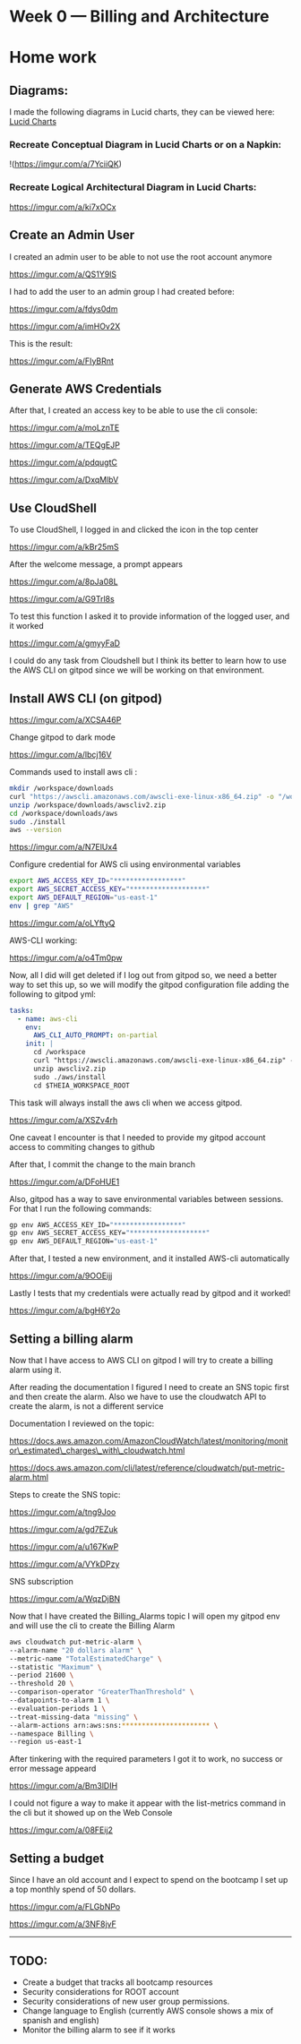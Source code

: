 # Week 0 — Billing and Architecture

# Home work

## Diagrams:

I made the following diagrams in Lucid charts, they can be viewed here: [Lucid Charts](https://lucid.app/lucidchart/036d3fc3-5a8b-4e1b-a44e-3241bfb914cc/edit?view_items=3swA5.gq4n1c%2CytwAES9DRCm7%2COuwAfipBd8vn%2CuAwAtd5aveKt%2CeAwAh7HtzP86%2CMxwACab9Dx3l%2CJAwA6Ho6R44m%2CfywAOG.CTRA2%2C3swAq4gdxaZo%2C3FwAq.PRZnWN%2CwAwAhQ.NfVJg%2CcwwAOwLJpZqB%2CSAwAJe8uy7Ed%2CdEwAQnBnyShZ%2C3swA8kiK-Mea%2C3swA6J9YYWJi%2CmGwAu1JgYirJ%2C3swALQ6Lr_6z%2C3swAhaotwEk4%2C3swAfwLzDTHB%2C3swA3uHuPLUy%2C3swAsTz9TEnV%2C3swArGqclgly%2CUDwA6e6Nww1~&invitationId=inv_2a3b46c4-7c1b-47bd-812f-123b1409f5ef)

### Recreate Conceptual Diagram in Lucid Charts or on a Napkin:

!(https://imgur.com/a/7YciiQK)

### Recreate Logical Architectural Diagram in Lucid Charts:

https://imgur.com/a/ki7xOCx

## Create an Admin User

I created an admin user to be able to not use the root account anymore

https://imgur.com/a/QS1Y9lS

I had to add the user to an admin group I had created before:

https://imgur.com/a/fdys0dm

https://imgur.com/a/imHOv2X

This is the result:

https://imgur.com/a/FIyBRnt

## Generate AWS Credentials

After that, I created an access key to be able to use the cli console:

https://imgur.com/a/moLznTE

https://imgur.com/a/TEQgEJP

https://imgur.com/a/pdqugtC

https://imgur.com/a/DxqMlbV

## Use CloudShell

To use CloudShell, I logged in and clicked the icon in the top center

https://imgur.com/a/kBr25mS

After the welcome message, a prompt appears

https://imgur.com/a/8pJa08L

https://imgur.com/a/G9Trl8s

To test this function I asked it to provide information of the logged user, and it worked

https://imgur.com/a/gmyyFaD

I could do any task from Cloudshell but I think its better to learn how to use the AWS CLI on gitpod since we will be working on that environment.

## Install AWS CLI (on gitpod)

https://imgur.com/a/XCSA46P

Change gitpod to dark mode

https://imgur.com/a/lbcj16V

Commands used to install aws cli :

```bash
mkdir /workspace/downloads
curl "https://awscli.amazonaws.com/awscli-exe-linux-x86_64.zip" -o "/workspace/downloads/awscliv2.zip"
unzip /workspace/downloads/awscliv2.zip
cd /workspace/downloads/aws
sudo ./install
aws --version
```

https://imgur.com/a/N7ElUx4

Configure credential for AWS cli using environmental variables

```Bash
export AWS_ACCESS_KEY_ID="*****************"
export AWS_SECRET_ACCESS_KEY="*******************"
export AWS_DEFAULT_REGION="us-east-1"
env | grep "AWS"
```

https://imgur.com/a/oLYftyQ

AWS-CLI working:

https://imgur.com/a/o4Tm0pw

Now, all I did will get deleted if I log out from gitpod so, we need a better way to set this up, so we will modify the gitpod configuration file adding the following to gitpod yml:

```yml
tasks:
  - name: aws-cli
    env:
      AWS_CLI_AUTO_PROMPT: on-partial
    init: |
      cd /workspace
      curl "https://awscli.amazonaws.com/awscli-exe-linux-x86_64.zip" -o "awscliv2.zip"
      unzip awscliv2.zip
      sudo ./aws/install
      cd $THEIA_WORKSPACE_ROOT
```

This task will always install the aws cli when we access gitpod.

https://imgur.com/a/XSZv4rh

One caveat I encounter is that I needed to provide my gitpod account access to commiting changes to github

After that, I commit the change to the main branch

https://imgur.com/a/DFoHUE1

Also, gitpod has a way to save environmental variables between sessions. For that I run the following commands:

```bash
gp env AWS_ACCESS_KEY_ID="*****************"
gp env AWS_SECRET_ACCESS_KEY="*******************"
gp env AWS_DEFAULT_REGION="us-east-1"
```

After that, I tested a new environment, and it installed AWS-cli automatically

https://imgur.com/a/9OOEijj

Lastly I tests that my credentials were actually read by gitpod and it worked!

https://imgur.com/a/bgH6Y2o

## Setting a billing alarm

Now that I have access to AWS CLI on gitpod I will try to create a billing alarm using it.

After reading the documentation I figured I need to create an SNS topic first and then create the alarm. Also we have to use the cloudwatch API to create the alarm, is not a different service

Documentation I reviewed on the topic:

https://docs.aws.amazon.com/AmazonCloudWatch/latest/monitoring/monitor\_estimated\_charges\_with\_cloudwatch.html

https://docs.aws.amazon.com/cli/latest/reference/cloudwatch/put-metric-alarm.html

Steps to create the SNS topic:

https://imgur.com/a/tng9Joo

https://imgur.com/a/gd7EZuk

https://imgur.com/a/u167KwP

https://imgur.com/a/VYkDPzy

SNS subscription 

https://imgur.com/a/WqzDjBN

Now that I have created the Billing_Alarms topic I will open my gitpod env and will use the cli to create the Billing Alarm

```Bash
aws cloudwatch put-metric-alarm \
--alarm-name "20 dollars alarm" \
--metric-name "TotalEstimatedCharge" \
--statistic "Maximum" \
--period 21600 \
--threshold 20 \
--comparison-operator "GreaterThanThreshold" \
--datapoints-to-alarm 1 \
--evaluation-periods 1 \
--treat-missing-data "missing" \
--alarm-actions arn:aws:sns:********************** \
--namespace Billing \
--region us-east-1
```

After tinkering with the required parameters I got it to work, no success or error message appeard

https://imgur.com/a/Bm3lDIH

I could not figure a way to make it appear with the list-metrics command in the cli but it showed up on the Web Console

https://imgur.com/a/08FEij2

## Setting a budget

Since I have an old account and I expect to spend on the bootcamp I set up a top monthly spend of 50 dollars.

https://imgur.com/a/FLGbNPo

https://imgur.com/a/3NF8jvF

* * *

## TODO:

- Create a budget that tracks all bootcamp resources
- Security considerations for ROOT account
- Security considerations of new user group permissions.
- Change language to English (currently AWS console shows a mix of spanish and english)
- Monitor the billing alarm to see if it works
